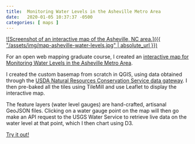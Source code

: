 ```yaml
---
title:  Monitoring Water Levels in the Asheville Metro Area
date:   2020-01-05 10:37:37 -0500
categories: [ maps ]
---
```


[![Screenshot of an interactive map of the Asheville, NC area.]({{ "/assets/img/map-asheville-water-levels.jpg" | absolute_url }})](http://personal.psu.edu/dcm20/geog585/term/index.html)

For an open web mapping graduate course, I created an [interactive map for Monitoring Water Levels in the Asheville Metro Area](http://personal.psu.edu/dcm20/geog585/term/index.html).

I created the custom basemap from scratch in QGIS, using data obtained through the [USDA Natural Resources Conservation Service data gateway](https://gdg.sc.egov.usda.gov). I then pre-baked all the tiles using TileMill and use Leaflet to display the interactive map.

The feature layers (water level gauges) are hand-crafted, artisanal GeoJSON files. Clicking on a water gauge point on the map will then go make an API request to the USGS Water Service to retrieve live data on the water level at that point, which I then chart using D3.

[Try it out!]((http://personal.psu.edu/dcm20/geog585/term/index.html))
